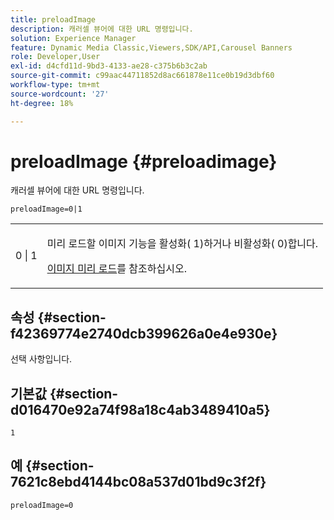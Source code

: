 ```yaml
---
title: preloadImage
description: 캐러셀 뷰어에 대한 URL 명령입니다.
solution: Experience Manager
feature: Dynamic Media Classic,Viewers,SDK/API,Carousel Banners
role: Developer,User
exl-id: d4cfd11d-9bd3-4133-ae28-c375b6b3c2ab
source-git-commit: c99aac44711852d8ac661878e11ce0b19d3dbf60
workflow-type: tm+mt
source-wordcount: '27'
ht-degree: 18%

---
```


# preloadImage {#preloadimage}

캐러셀 뷰어에 대한 URL 명령입니다.

`preloadImage=0|1`

<table id="table_C616483932C2482CA9794DDD7313FD7C"> 
 <tbody> 
  <tr> 
   <td colname="col1"> <p> <span class="codeph"> 0 | 1</span> </p> </td> 
   <td colname="col2"> <p> 미리 로드할 이미지 기능을 활성화(<span class="codeph"> 1</span>)하거나 비활성화(<span class="codeph"> 0</span>)합니다. </p> <p><a href="../../../c-html5-aem-asset-viewers/c-html5-aem-carousel/c-html5-aem-carousel-preload-image.md" format="dita" scope="local"> 이미지 미리 로드</a>를 참조하십시오. </p> </td> 
  </tr> 
 </tbody> 
</table>

## 속성 {#section-f42369774e2740dcb399626a0e4e930e}

선택 사항입니다.

## 기본값 {#section-d016470e92a74f98a18c4ab3489410a5}

`1`

## 예 {#section-7621c8ebd4144bc08a537d01bd9c3f2f}

```
preloadImage=0
```
